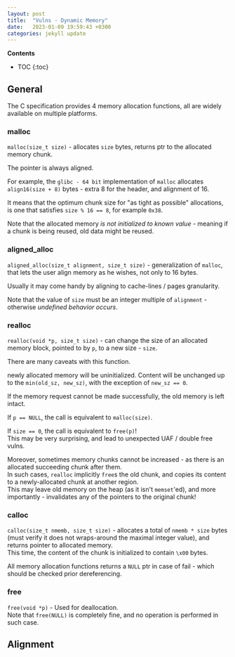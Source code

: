 ```yaml
---
layout: post
title:  "Vulns - Dynamic Memory"
date:   2023-01-09 19:59:43 +0300
categories: jekyll update
---
```


**Contents**
* TOC
{:toc}
## General

The C specification provides 4 memory allocation functions, all are widely available on multiple platforms.

### malloc

`malloc(size_t size)` - allocates `size` bytes, returns ptr to the allocated memory chunk. 

The pointer is always aligned. 

For example, the `glibc - 64 bit` implementation of `malloc` allocates `align16(size + 8)` bytes - extra 8 for the header, and alignment of 16. 

It means that the optimum chunk size for "as tight as possible" allocations, is one that satisfies `size % 16 == 8`, for example `0x38`.

Note that the allocated memory *is not initialized to known value* - meaning if a chunk is being reused, old data might be reused.

### aligned_alloc

`aligned_alloc(size_t alignment, size_t size)` - generalization of `malloc`, that lets the user align memory as he wishes, not only to 16 bytes. 

Usually it may come handy by aligning to cache-lines / pages granularity.

Note that the value of `size` must be an integer multiple of `alignment` - otherwise *undefined behavior occurs*. 

### realloc

`realloc(void *p, size_t size)` - can change the size of an allocated memory block, pointed to by `p`, to a new size - `size`. 

There are many caveats with this function. 

newly allocated memory will be uninitialized. Content will be unchanged up to the `min(old_sz, new_sz)`, with the exception of `new_sz == 0`. 

If the memory request cannot be made successfully, the old memory is left intact. 

If `p == NULL`, the call is equivalent to `malloc(size)`.

If `size == 0`, the call is equivalent to `free(p)`! \
This may be very surprising, and lead to unexpected UAF / double free vulns. 

Moreover, sometimes memory chunks cannot be increased - as there is an allocated succeeding chunk after them. \
In such cases, `realloc` implicitly `free`s the old chunk, and copies its content to a newly-allocated chunk at another region. \
This may leave old memory on the heap (as it isn't `memset`'ed), and more importantly - invalidates any of the pointers to the original chunk! 

### calloc

`calloc(size_t nmemb, size_t size)` - allocates a total of `nmemb * size` bytes (must verify it does not wraps-around the maximal integer value), and returns pointer to allocated memory. \
This time, the content of the chunk is initialized to contain `\x00` bytes. 

All memory allocation functions returns a `NULL` ptr in case of fail - which should be checked prior dereferencing. 

### free

`free(void *p)` - Used for deallocation. \
Note that `free(NULL)` is completely fine, and no operation is performed in such case. 

## Alignment

